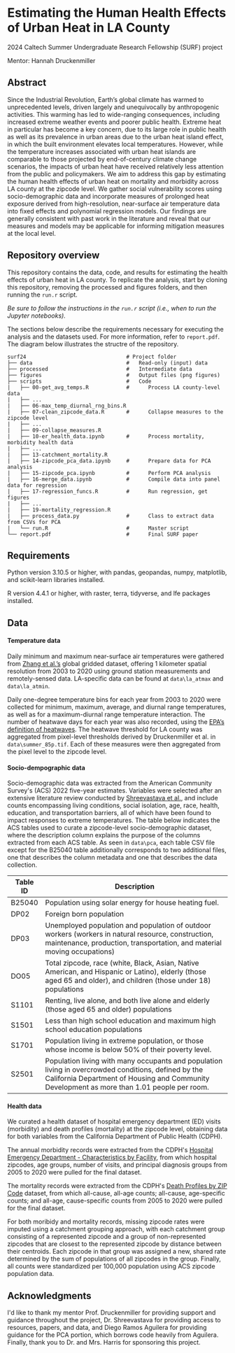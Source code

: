# Estimating the Human Health Effects of Urban Heat in LA County

2024 Caltech Summer Undergraduate Research Fellowship (SURF) project 

Mentor: Hannah Druckenmiller

## Abstract

Since the Industrial Revolution, Earth’s global climate has warmed to unprecedented levels, driven largely and unequivocally by anthropogenic activities. This warming has led to wide-ranging consequences, including increased extreme weather events and poorer public health. Extreme heat in particular has become a key concern, due to its large role in public health as well as its prevalence in urban areas due to the urban heat island effect, in which the built environment elevates local temperatures. However, while the temperature increases associated with urban heat islands are comparable to those projected by end-of-century climate change scenarios, the impacts of urban heat have received relatively less attention from the public and policymakers. We aim to address this gap by estimating the human health effects of urban heat on mortality and morbidity across LA county at the zipcode level. We gather social vulnerability scores using socio-demographic data and incorporate measures of prolonged heat exposure derived from high-resolution, near-surface air temperature data into fixed effects and polynomial regression models. Our findings are generally consistent with past work in the literature and reveal that our measures and models may be applicable for informing mitigation measures at the local level. 

## Repository overview 
This repository contains the data, code, and results for estimating the health effects of urban heat in LA county. To replicate the analysis, start by cloning this repository, removing the processed and figures folders, and then running the ```run.r``` script. 

_Be sure to follow the instructions in the ```run.r``` script (i.e., when to run the Jupyter notebooks)._ 

The sections below describe the requirements necessary for executing the analysis and the datasets used. For more information, refer to ```report.pdf```. The diagram below illustrates the structre of the repository. 

```
surf24                                # Project folder
├── data                              #   Read-only (input) data
├── processed                         #   Intermediate data
├── figures                           #   Output files (png figures)
├── scripts                           #   Code
|   ├── 00-get_avg_temps.R            #      Process LA county-level data
|   ├── ...
|   ├── 06-max_temp_diurnal_rng_bins.R
|   ├── 07-clean_zipcode_data.R       #      Collapse measures to the zipcode level     
|   ├── ...
|   ├── 09-collapse_measures.R
|   ├── 10-er_health_data.ipynb       #      Process mortality, morbidity health data
|   ├── ...
|   ├── 13-catchment_mortality.R
|   ├── 14-zipcode_pca_data.ipynb     #      Prepare data for PCA analysis
|   ├── 15-zipcode_pca.ipynb          #      Perform PCA analysis
|   ├── 16-merge_data.ipynb           #      Compile data into panel data for regression
|   ├── 17-regression_funcs.R         #      Run regression, get figures
|   ├── ...
|   ├── 19-mortality_regression.R
|   ├── process_data.py               #      Class to extract data from CSVs for PCA
|   └── run.R                         #      Master script
└── report.pdf                        #      Final SURF paper              
```

## Requirements

Python version 3.10.5 or higher, with pandas, geopandas, numpy, matplotlib, and scikit-learn libraries installed. 

R version 4.4.1 or higher, with raster, terra, tidyverse, and lfe packages installed. 

## Data

#### Temperature data 

Daily minimum and maximum near-surface air temperatures were gathered from [Zhang et al.’s](https://essd.copernicus.org/articles/14/5637/2022/essd-14-5637-2022-discussion.html) global gridded dataset, offering 1 kilometer spatial resolution from 2003 to 2020 using ground station measurements and remotely-sensed data. LA-specific data can be found at ```data\la_atmax``` and ```data\la_atmin```. 

Daily one-degree temperature bins for each year from 2003 to 2020 were collected for minimum, maximum, average, and diurnal range temperatures, as well as for a maximum-diurnal range temperature interaction. The number of heatwave days for each year was also recorded, using the [EPA’s definition of heatwaves](https://www.epa.gov/sites/default/files/2021-04/documents/heat-waves_td.pdf). The heatwave threshold for LA county was aggregated from pixel-level thresholds derived by Druckenmiller et al. in ```data\summer_85p.tif```. Each of these measures were then aggregated from the pixel level to the zipcode level. 

#### Socio-dempographic data 

Socio-demographic data was extracted from the American Community Survey's (ACS) 2022 five-year estimates. Variables were selected after an extensive literature review conducted by [Shreevastava et al.](https://agu.confex.com/agu/fm23/meetingapp.cgi/Paper/1415540), and include counts encompassing living conditions, social isolation, age, race, health, education, and transportation barriers, all of which have been found to impact responses to extreme temperatures. The table below indicates the ACS tables used to curate a zipcode-level socio-demographic dataset, where the description column explains the purpose of the columns extracted from each ACS table. As seen in ```data\pca```, each table CSV file except for the B25040 table additionally corresponds to two additional files, one that describes the column metadata and one that describes the data collection. 

| Table ID | Description                                                                                                                                                                                          |
|----------|------------------------------------------------------------------------------------------------------------------------------------------------------------------------------------------------------|
| B25040   | Population using solar energy for house heating fuel.                                                                                                                                                |
| DP02     | Foreign born population                                                                                                                                                                              |
| DP03     | Unemployed population and population of outdoor workers  (workers in natural resource, construction, maintenance,  production, transportation, and material moving occupations)                      |
| DO05     | Total zipcode, race (white, Black, Asian, Native American, and Hispanic or Latino), elderly (those aged 65 and older), and children (those under 18) populations                                     |
| S1101    | Renting, live alone, and both live alone and elderly (those aged 65 and older) populations                                                                                                           |
| S1501    | Less than high school education and maximum high school education populations                                                                                                                        |
| S1701    | Population living in extreme population, or those whose income is below  50% of their poverty level.                                                                                                 |
| S2501    | Population living with many occupants and population living in overcrowded conditions, defined by the California Department of Housing and Community Development as more than 1.01 people per room.  |

#### Health data 

We curated a health dataset of hospital emergency department (ED) visits (morbidity) and death profiles (mortality) at the zipcode level, obtaining data for both variables from the California Department of Public Health (CDPH). 

The annual morbidity records were extracted from the CDPH's [Hospital Emergency Department - Characteristics by Facility](https://data.chhs.ca.gov/dataset/hospital-emergency-department-characteristics-by-facility-pivot-profile), from which hospital zipcodes, age groups, number of visits, and principal diagnosis groups from 2005 to 2020 were pulled for the final dataset. 

The mortality records were extracted from the CDPH's [Death Profiles by ZIP Code](https://data.chhs.ca.gov/dataset/death-profiles-by-zip-code) dataset, from which all-cause, all-age counts; all-cause, age-specific counts; and all-age, cause-specific counts from 2005 to 2020 were pulled for the final dataset.

For both moribidy and mortality records, missing zipcode rates were imputed using a catchment grouping approach, with each catchment group consisting of a represented zipcode and a group of non-represented zipcodes that are closest to the represented zipcode by distance between their centroids. Each zipcode in that group was assigned a new, shared rate determined by the sum of populations of all zipcodes in the group. Finally, all counts were standardized per 100,000 population using ACS zipcode population data.  

## Acknowledgments 
I'd like to thank my mentor Prof. Druckenmiller for providing support and guidance throughout the project, Dr. Shreevastava for providing access to resources, papers, and data, and Diego Ramos Aguilera for providing guidance for the PCA portion, which borrows code heavily from Aguilera. Finally, thank you to Dr. and Mrs. Harris for sponsoring this project. 
